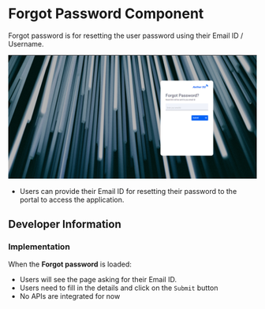 # Forgot Password Component

Forgot password is for resetting the user password using their Email ID / Username.

![Default Sidebar](images/forgot-password.png)

- Users can provide their Email ID for resetting their password to the portal to access the application.

## Developer Information

### Implementation

When the **Forgot password** is loaded:

- Users will see the page asking for their Email ID.
- Users need to fill in the details and click on the `Submit` button
- No APIs are integrated for now
